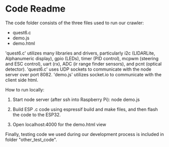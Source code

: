 # Code Readme
The code folder consists of the three files used to run our crawler:
- quest6.c
- demo.js
- demo.html

'quest6.c' utilizes many libraries and drivers, particularly i2c (LIDARLite, Alphanumeric display), gpio (LEDs), timer (PID control), mcpwm (steering and ESC control), uart (rx), ADC (ir range finder sensors), and pcnt (optical detector). 'quest6.c' uses UDP sockets to communicate with the node server over port 8082. 'demo.js' utilizes socket.io to communicate with the client side html.

How to run locally:
1. Start node server (after ssh into Raspberry Pi):
node demo.js

2. Build ESP .c code using espressif build and make files, and then flash the code to the ESP32.

3. Open localhost:4000 for the demo.html view

Finally, testing code we used during our development process is included in folder "other_test_code".